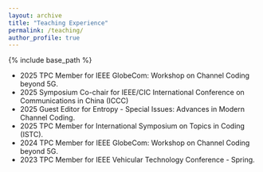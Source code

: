 ```yaml
---
layout: archive
title: "Teaching Experience"
permalink: /teaching/
author_profile: true
---
```


{% include base_path %}
* 2025 TPC Member for IEEE GlobeCom: Workshop on Channel Coding beyond 5G.
* 2025 Symposium Co-chair for IEEE/CIC International Conference on Communications in China (ICCC)
* 2025 Guest Editor for Entropy - Special Issues: Advances in Modern Channel Coding.
* 2025 TPC Member for International Symposium on Topics in Coding (ISTC).
* 2024 TPC Member for IEEE GlobeCom: Workshop on Channel Coding beyond 5G.
* 2023 TPC Member for IEEE Vehicular Technology Conference - Spring.
